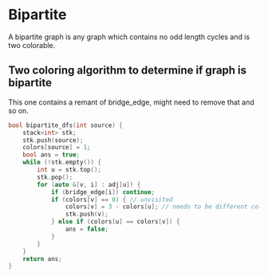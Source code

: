 # Bipartite 

A bipartite graph is any graph which contains no odd length cycles and is two colorable. 

## Two coloring algorithm to determine if graph is bipartite

This one contains a remant of bridge_edge, might need to remove that and so on. 

```cpp
bool bipartite_dfs(int source) {
    stack<int> stk;
    stk.push(source);
    colors[source] = 1;
    bool ans = true;
    while (!stk.empty()) {
        int u = stk.top();
        stk.pop();
        for (auto &[v, i] : adj[u]) {
            if (bridge_edge[i]) continue;
            if (colors[v] == 0) { // unvisited
                colors[v] = 3 - colors[u]; // needs to be different color of two possible values 1 and 2
                stk.push(v);
            } else if (colors[u] == colors[v]) {
                ans = false;
            }
        }
    }
    return ans;
}
```